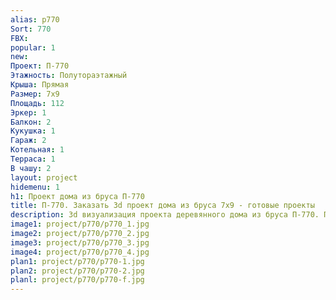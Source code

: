 ```yaml
---
alias: p770
Sort: 770
FBX: 
popular: 1
new: 
Проект: П-770
Этажность: Полутораэтажный
Крыша: Прямая
Размер: 7х9
Площадь: 112
Эркер: 1
Балкон: 2
Кукушка: 1
Гараж: 2
Котельная: 1
Терраса: 1
В чашу: 2
layout: project
hidemenu: 1
h1: Проект дома из бруса П-770
title: П-770. Заказать 3d проект дома из бруса 7х9 - готовые проекты
description: 3d визуализация проекта деревянного дома из бруса П-770. Площадь 112 м2, размер 7х9. Вы можете внести любые изменения в проект.
image1: project/p770/p770_1.jpg
image2: project/p770/p770_2.jpg
image3: project/p770/p770_3.jpg
image4: project/p770/p770_4.jpg
plan1: project/p770/p770-1.jpg
plan2: project/p770/p770-2.jpg
planl: project/p770/p770-f.jpg
---
```

